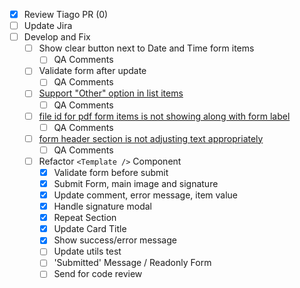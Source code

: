 - [x] Review Tiago PR (0)
- [ ] Update Jira
- [ ] Develop and Fix
  - [ ] Show clear button next to Date and Time form items
    - [ ] QA Comments
  - [ ] Validate form after update
    - [ ] QA Comments
  - [ ] [Support "Other" option in list items](https://www.pivotaltracker.com/story/show/162720284)
    - [ ] QA Comments
  - [ ] [file id for pdf form items is not showing along with form label](https://www.pivotaltracker.com/story/show/162861659)
    - [ ] QA Comments
  - [ ] [form header section is not adjusting text appropriately ](https://www.pivotaltracker.com/story/show/162861065)
    - [ ] QA Comments
  - [ ] Refactor `<Template />` Component
    - [x] Validate form before submit
    - [x] Submit Form, main image and signature
    - [x] Update comment, error message, item value
    - [x] Handle signature modal
    - [x] Repeat Section
    - [x] Update Card Title
    - [x] Show success/error message
    - [ ] Update utils test
    - [ ] 'Submitted' Message / Readonly Form
    - [ ] Send for code review